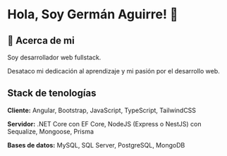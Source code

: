 
# Hola, Soy Germán Aguirre! 👋


## 🚀 Acerca de mi
Soy desarrollador web fullstack.

Desataco mi dedicación al aprendizaje y mi pasión por el desarrollo web.


## Stack de tenologías

**Cliente:** Angular, Bootstrap, JavaScript, TypeScript, TailwindCSS 

**Servidor:** .NET Core con EF Core, NodeJS (Express o NestJS) con Sequalize, Mongoose, Prisma 

**Bases de datos:** MySQL, SQL Server, PostgreSQL, MongoDB 
